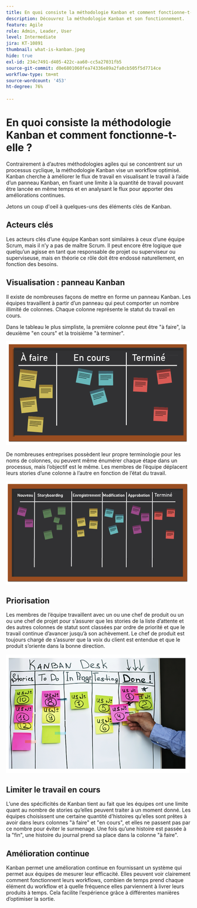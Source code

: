 ```yaml
---
title: En quoi consiste la méthodologie Kanban et comment fonctionne-t-elle ?
description: Découvrez la méthodologie Kanban et son fonctionnement.
feature: Agile
role: Admin, Leader, User
level: Intermediate
jira: KT-10891
thumbnail: what-is-kanban.jpeg
hide: true
exl-id: 234c7491-d405-422c-aa60-cc5a27031fb5
source-git-commit: d0e6801060fea74336e89a2fa0cb505f5d7714ce
workflow-type: tm+mt
source-wordcount: '453'
ht-degree: 76%

---
```


# En quoi consiste la méthodologie Kanban et comment fonctionne-t-elle ?

Contrairement à d’autres méthodologies agiles qui se concentrent sur un processus cyclique, la méthodologie Kanban vise un workflow optimisé. Kanban cherche à améliorer le flux de travail en visualisant le travail à l’aide d’un panneau Kanban, en fixant une limite à la quantité de travail pouvant être lancée en même temps et en analysant le flux pour apporter des améliorations continues.


Jetons un coup d&#39;oeil à quelques-uns des éléments clés de Kanban.



## Acteurs clés

Les acteurs clés d’une équipe Kanban sont similaires à ceux d’une équipe Scrum, mais il n’y a pas de maître Scrum. Il peut encore être logique que quelqu’un agisse en tant que responsable de projet ou superviseur ou superviseuse, mais en théorie ce rôle doit être endossé naturellement, en fonction des besoins.

## Visualisation : panneau Kanban

Il existe de nombreuses façons de mettre en forme un panneau Kanban. Les équipes travaillent à partir d’un panneau qui peut comporter un nombre illimité de colonnes. Chaque colonne représente le statut du travail en cours.

Dans le tableau le plus simpliste, la première colonne peut être &quot;à faire&quot;, la deuxième &quot;en cours&quot; et la troisième &quot;à terminer&quot;.

![Tableau noir et post-it](assets/agile4-01.png)

De nombreuses entreprises possèdent leur propre terminologie pour les noms de colonnes, ou peuvent même énumérer chaque étape dans un processus, mais l’objectif est le même. Les membres de l’équipe déplacent leurs stories d’une colonne à l’autre en fonction de l’état du travail.

![Tableau noir et post-it](assets/agile4-02.png)

## Priorisation

Les membres de l’équipe travaillent avec un ou une chef de produit ou un ou une chef de projet pour s’assurer que les stories de la liste d’attente et des autres colonnes de statut sont classées par ordre de priorité et que le travail continue d’avancer jusqu’à son achèvement. Le chef de produit est toujours chargé de s’assurer que la voix du client est entendue et que le produit s’oriente dans la bonne direction.

![Tableau blanc de Kanban](assets/agile4-03.png)

## Limiter le travail en cours

L’une des spécificités de Kanban tient au fait que les équipes ont une limite quant au nombre de stories qu’elles peuvent traiter à un moment donné. Les équipes choisissent une certaine quantité d&#39;histoires qu&#39;elles sont prêtes à avoir dans leurs colonnes &quot;à faire&quot; et &quot;en cours&quot;, et elles ne passent pas par ce nombre pour éviter le surmenage. Une fois qu’une histoire est passée à la &quot;fin&quot;, une histoire du journal prend sa place dans la colonne &quot;à faire&quot;.

## Amélioration continue

Kanban permet une amélioration continue en fournissant un système qui permet aux équipes de mesurer leur efficacité. Elles peuvent voir clairement comment fonctionnent leurs workflows, combien de temps prend chaque élément du workflow et à quelle fréquence elles parviennent à livrer leurs produits à temps. Cela facilite l’expérience grâce à différentes manières d’optimiser la sortie.
